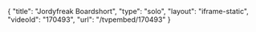 {
    "title": "Jordyfreak Boardshort",
    "type": "solo",
    "layout": "iframe-static",
    "videoId": "170493",
    "url": "\/tvpembed\/170493"
}